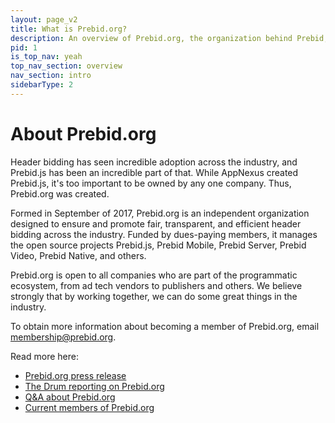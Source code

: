 ```yaml
---
layout: page_v2
title: What is Prebid.org?
description: An overview of Prebid.org, the organization behind Prebid, and what our goals and missions are.
pid: 1
is_top_nav: yeah
top_nav_section: overview
nav_section: intro
sidebarType: 2
---
```




# About Prebid.org

Header bidding has seen incredible adoption across the industry, and Prebid.js has been an incredible part of that. While AppNexus created Prebid.js, it's too important to be owned by any one company. Thus, Prebid.org was created.

Formed in September of 2017, Prebid.org is an independent organization designed to ensure and promote fair, transparent, and efficient header bidding across the industry. Funded by dues-paying members, it manages the open source projects Prebid.js, Prebid Mobile, Prebid Server, Prebid Video, Prebid Native, and others.

Prebid.org is open to all companies who are part of the programmatic ecosystem, from ad tech vendors to publishers and others. We believe strongly that by working together, we can do some great things in the industry.

To obtain more information about becoming a member of Prebid.org, email membership@prebid.org.

Read more here:

* [Prebid.org press release](https://www.appnexus.com/en/company/news-and-events/press-releases/news-2017-0911)
* [The Drum reporting on Prebid.org](http://www.thedrum.com/news/2017/09/11/appnexus-and-rubicon-project-launch-prebidorg-hailing-open-source-approach-header)
* [Q&A about Prebid.org](http://blog.appnexus.com/2017/prebid-org-explained-interview-michael-richardson/)
* [Current members of Prebid.org]({{site.baseurl}}/partners/partners.html)

